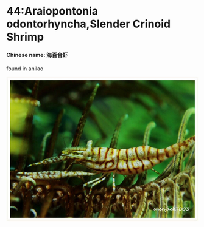 # 44:Araiopontonia odontorhyncha,Slender Crinoid Shrimp

#### Chinese name: 海百合虾

found in anilao

![](../../.gitbook/assets/araiopontonia-odontorhyncha.jpg)

